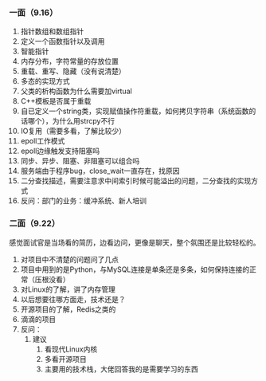 ### 	一面（9.16）

1. 指针数组和数组指针
2. 定义一个函数指针以及调用
3. 智能指针
4. 内存分布，字符常量的存放位置
5. 重载、重写、隐藏（没有说清楚）
6. 多态的实现方式
7. 父类的析构函数为什么需要加virtual
8. C++模板是否属于重载
9. 自已定义一个string类，实现赋值操作符重载，如何拷贝字符串（系统函数的话哪个），为什么用strcpy不行
10. IO复用（需要多看，了解比较少）
11. epoll工作模式
12. epoll边缘触发支持阻塞吗
13. 同步、异步、阻塞、非阻塞可以组合吗
14. 服务端由于程序bug，close_wait一直存在，找原因
15. 二分查找描述，需要注意求中间索引时候可能溢出的问题，二分查找的实现方式
16. 反问：部门的业务：缓冲系统、新人培训

### 二面（9.22）

感觉面试官是当场看的简历，边看边问，更像是聊天，整个氛围还是比较轻松的。

1. 对项目中不清楚的问题问了几点
2. 项目中用到的是Python，与MySQL连接是单条还是多条，如何保持连接的正常（压根没看）
3. 对Linux的了解，讲了内存管理
4. 以后想要往哪方面走，技术还是？
5. 开源项目的了解，Redis之类的
6. 滴滴的项目
7. 反问：
   1. 建议
      1. 看现代Linux内核
      2. 多看开源项目
      3. 主要用的技术栈，大佬回答我的是需要学习的东西
